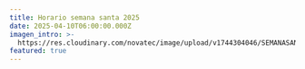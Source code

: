 ```yaml
---
title: Horario semana santa 2025
date: 2025-04-10T06:00:00.000Z
imagen_intro: >-
  https://res.cloudinary.com/novatec/image/upload/v1744304046/SEMANASANTA_1_fvrpei.png
featured: true
---
```


